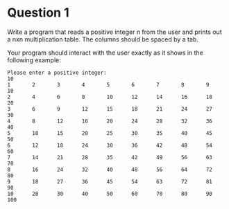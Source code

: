 # Question 1

Write a program that reads a positive integer n from the user and prints out a nxn
multiplication table. The columns should be spaced by a tab.

Your program should interact with the user exactly as it shows in the following example:

    Please enter a positive integer:
    10
    1       2       3       4       5       6       7       8       9       10
    2       4       6       8       10      12      14      16      18      20
    3       6       9       12      15      18      21      24      27      30
    4       8       12      16      20      24      28      32      36      40
    5       10      15      20      25      30      35      40      45      50
    6       12      18      24      30      36      42      48      54      60
    7       14      21      28      35      42      49      56      63      70
    8       16      24      32      40      48      56      64      72      80
    9       18      27      36      45      54      63      72      81      90
    10      20      30      40      50      60      70      80      90      100
